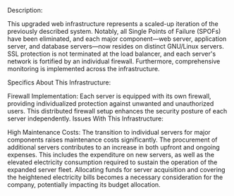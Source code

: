 
Description:

This upgraded web infrastructure represents a scaled-up iteration of the previously described system. Notably, all Single Points of Failure (SPOFs) have been eliminated, and each major component—web server, application server, and database servers—now resides on distinct GNU/Linux servers. SSL protection is not terminated at the load balancer, and each server's network is fortified by an individual firewall. Furthermore, comprehensive monitoring is implemented across the infrastructure.

Specifics About This Infrastructure:

Firewall Implementation:
Each server is equipped with its own firewall, providing individualized protection against unwanted and unauthorized users. This distributed firewall setup enhances the security posture of each server independently.
Issues With This Infrastructure:

High Maintenance Costs:
The transition to individual servers for major components raises maintenance costs significantly. The procurement of additional servers contributes to an increase in both upfront and ongoing expenses. This includes the expenditure on new servers, as well as the elevated electricity consumption required to sustain the operation of the expanded server fleet. Allocating funds for server acquisition and covering the heightened electricity bills becomes a necessary consideration for the company, potentially impacting its budget allocation.